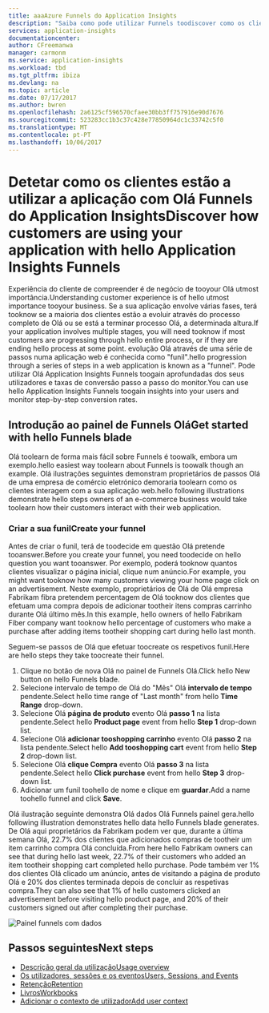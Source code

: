 ```yaml
---
title: aaaAzure Funnels do Application Insights
description: "Saiba como pode utilizar Funnels toodiscover como os clientes estão a interagir com a sua aplicação."
services: application-insights
documentationcenter: 
author: CFreemanwa
manager: carmonm
ms.service: application-insights
ms.workload: tbd
ms.tgt_pltfrm: ibiza
ms.devlang: na
ms.topic: article
ms.date: 07/17/2017
ms.author: bwren
ms.openlocfilehash: 2a6125cf596570cfaee30bb3ff757916e90d7676
ms.sourcegitcommit: 523283cc1b3c37c428e77850964dc1c33742c5f0
ms.translationtype: MT
ms.contentlocale: pt-PT
ms.lasthandoff: 10/06/2017
---
```

# <a name="discover-how-customers-are-using-your-application-with-hello-application-insights-funnels"></a><span data-ttu-id="adfa8-103">Detetar como os clientes estão a utilizar a aplicação com Olá Funnels do Application Insights</span><span class="sxs-lookup"><span data-stu-id="adfa8-103">Discover how customers are using your application with hello Application Insights Funnels</span></span>

<span data-ttu-id="adfa8-104">Experiência do cliente de compreender é de negócio de tooyour Olá utmost importância.</span><span class="sxs-lookup"><span data-stu-id="adfa8-104">Understanding customer experience is of hello utmost importance tooyour business.</span></span> <span data-ttu-id="adfa8-105">Se a sua aplicação envolve várias fases, terá tooknow se a maioria dos clientes estão a evoluir através do processo completo de Olá ou se está a terminar processo Olá, a determinada altura.</span><span class="sxs-lookup"><span data-stu-id="adfa8-105">If your application involves multiple stages, you will need tooknow if most customers are progressing through hello entire process, or if they are ending hello process at some point.</span></span> <span data-ttu-id="adfa8-106">evolução Olá através de uma série de passos numa aplicação web é conhecida como "funil".</span><span class="sxs-lookup"><span data-stu-id="adfa8-106">hello progression through a series of steps in a web application is known as a "funnel".</span></span> <span data-ttu-id="adfa8-107">Pode utilizar Olá Application Insights Funnels toogain aprofundadas dos seus utilizadores e taxas de conversão passo a passo do monitor.</span><span class="sxs-lookup"><span data-stu-id="adfa8-107">You can use hello Application Insights Funnels toogain insights into your users and monitor step-by-step conversion rates.</span></span> 

## <a name="get-started-with-hello-funnels-blade"></a><span data-ttu-id="adfa8-108">Introdução ao painel de Funnels Olá</span><span class="sxs-lookup"><span data-stu-id="adfa8-108">Get started with hello Funnels blade</span></span>
<span data-ttu-id="adfa8-109">Olá toolearn de forma mais fácil sobre Funnels é toowalk, embora um exemplo.</span><span class="sxs-lookup"><span data-stu-id="adfa8-109">hello easiest way toolearn about Funnels is toowalk though an example.</span></span> <span data-ttu-id="adfa8-110">Olá ilustrações seguintes demonstram proprietários de passos Olá de uma empresa de comércio eletrónico demoraria toolearn como os clientes interagem com a sua aplicação web.</span><span class="sxs-lookup"><span data-stu-id="adfa8-110">hello following illustrations demonstrate hello steps owners of an e-commerce business would take toolearn how their customers interact with their web application.</span></span>  

### <a name="create-your-funnel"></a><span data-ttu-id="adfa8-111">Criar a sua funil</span><span class="sxs-lookup"><span data-stu-id="adfa8-111">Create your funnel</span></span>
<span data-ttu-id="adfa8-112">Antes de criar o funil, terá de toodecide em questão Olá pretende tooanswer.</span><span class="sxs-lookup"><span data-stu-id="adfa8-112">Before you create your funnel, you need toodecide on hello question you want tooanswer.</span></span> <span data-ttu-id="adfa8-113">Por exemplo, poderá tooknow quantos clientes visualizar o página inicial, clique num anúncio.</span><span class="sxs-lookup"><span data-stu-id="adfa8-113">For example, you might want tooknow how many customers viewing your home page click on an advertisement.</span></span> <span data-ttu-id="adfa8-114">Neste exemplo, proprietários de Olá de Olá empresa Fabrikam fibra pretendem percentagem de Olá tooknow dos clientes que efetuam uma compra depois de adicionar tootheir itens compras carrinho durante Olá último mês.</span><span class="sxs-lookup"><span data-stu-id="adfa8-114">In this example, hello owners of hello Fabrikam Fiber company want tooknow hello percentage of customers who make a purchase after adding items tootheir shopping cart during hello last month.</span></span>

<span data-ttu-id="adfa8-115">Seguem-se passos de Olá que efetuar toocreate os respetivos funil.</span><span class="sxs-lookup"><span data-stu-id="adfa8-115">Here are hello steps they take toocreate their funnel.</span></span>

1. <span data-ttu-id="adfa8-116">Clique no botão de nova Olá no painel de Funnels Olá.</span><span class="sxs-lookup"><span data-stu-id="adfa8-116">Click hello New button on hello Funnels blade.</span></span>
1. <span data-ttu-id="adfa8-117">Selecione intervalo de tempo de Olá do "Mês" Olá **intervalo de tempo** pendente.</span><span class="sxs-lookup"><span data-stu-id="adfa8-117">Select hello time range of "Last month" from hello **Time Range** drop-down.</span></span> 
1. <span data-ttu-id="adfa8-118">Selecione Olá **página de produto** evento Olá **passo 1** na lista pendente.</span><span class="sxs-lookup"><span data-stu-id="adfa8-118">Select hello **Product page** event from hello **Step 1** drop-down list.</span></span> 
1. <span data-ttu-id="adfa8-119">Selecione Olá **adicionar tooshopping carrinho** evento Olá **passo 2** na lista pendente.</span><span class="sxs-lookup"><span data-stu-id="adfa8-119">Select hello **Add tooshopping cart** event from hello **Step 2** drop-down list.</span></span>
1. <span data-ttu-id="adfa8-120">Selecione Olá **clique Compra** evento Olá **passo 3** na lista pendente.</span><span class="sxs-lookup"><span data-stu-id="adfa8-120">Select hello **Click purchase** event from hello **Step 3** drop-down list.</span></span>
1. <span data-ttu-id="adfa8-121">Adicionar um funil toohello de nome e clique em **guardar**.</span><span class="sxs-lookup"><span data-stu-id="adfa8-121">Add a name toohello funnel and click **Save**.</span></span>

<span data-ttu-id="adfa8-122">Olá ilustração seguinte demonstra Olá dados Olá Funnels painel gera.</span><span class="sxs-lookup"><span data-stu-id="adfa8-122">hello following illustration demonstrates hello data hello Funnels blade generates.</span></span> <span data-ttu-id="adfa8-123">De Olá aqui proprietários da Fabrikam podem ver que, durante a última semana Olá, 22.7% dos clientes que adicionados compras de tootheir um item carrinho compra Olá concluída.</span><span class="sxs-lookup"><span data-stu-id="adfa8-123">From here hello Fabrikam owners can see that during hello last week, 22.7% of their customers who added an item tootheir shopping cart completed hello purchase.</span></span> <span data-ttu-id="adfa8-124">Pode também ver 1% dos clientes Olá clicado um anúncio, antes de visitando a página de produto Olá e 20% dos clientes terminada depois de concluir as respetivas compra.</span><span class="sxs-lookup"><span data-stu-id="adfa8-124">They can also see that 1% of hello customers clicked an advertisement before visiting hello product page, and 20% of their customers signed out after completing their purchase.</span></span>


![Painel funnels com dados](./media/app-insights-understand-usage-patterns/funnel1.png)

## <a name="next-steps"></a><span data-ttu-id="adfa8-126">Passos seguintes</span><span class="sxs-lookup"><span data-stu-id="adfa8-126">Next steps</span></span>
  * [<span data-ttu-id="adfa8-127">Descrição geral da utilização</span><span class="sxs-lookup"><span data-stu-id="adfa8-127">Usage overview</span></span>](app-insights-usage-overview.md)
  * [<span data-ttu-id="adfa8-128">Os utilizadores, sessões e os eventos</span><span class="sxs-lookup"><span data-stu-id="adfa8-128">Users, Sessions, and Events</span></span>](app-insights-usage-segmentation.md)
  * [<span data-ttu-id="adfa8-129">Retenção</span><span class="sxs-lookup"><span data-stu-id="adfa8-129">Retention</span></span>](app-insights-usage-retention.md)
  * [<span data-ttu-id="adfa8-130">Livros</span><span class="sxs-lookup"><span data-stu-id="adfa8-130">Workbooks</span></span>](app-insights-usage-workbooks.md)
  * [<span data-ttu-id="adfa8-131">Adicionar o contexto de utilizador</span><span class="sxs-lookup"><span data-stu-id="adfa8-131">Add user context</span></span>](app-insights-usage-send-user-context.md)
